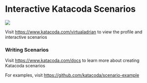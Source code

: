 # Interactive Katacoda Scenarios

[![](http://shields.katacoda.com/katacoda/virtualadrian/count.svg)](https://www.katacoda.com/virtualadrian "Get your profile on Katacoda.com")

Visit https://www.katacoda.com/virtualadrian to view the profile and interactive scenarios

### Writing Scenarios
Visit https://www.katacoda.com/docs to learn more about creating Katacoda scenarios

For examples, visit https://github.com/katacoda/scenario-example
